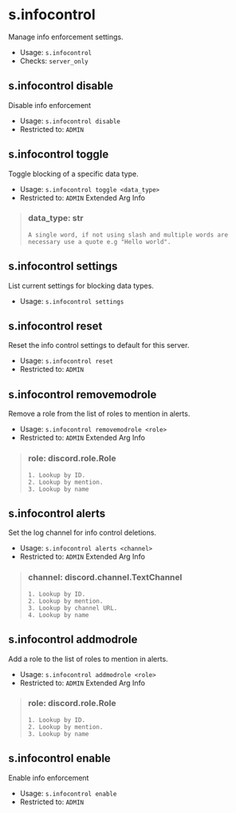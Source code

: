 # s.infocontrol
Manage info enforcement settings.<br/>
 - Usage: `s.infocontrol`
 - Checks: `server_only`
## s.infocontrol disable
Disable info enforcement<br/>
 - Usage: `s.infocontrol disable`
 - Restricted to: `ADMIN`
## s.infocontrol toggle
Toggle blocking of a specific data type.<br/>
 - Usage: `s.infocontrol toggle <data_type>`
 - Restricted to: `ADMIN`
Extended Arg Info
> ### data_type: str
> ```
> A single word, if not using slash and multiple words are necessary use a quote e.g "Hello world".
> ```
## s.infocontrol settings
List current settings for blocking data types.<br/>
 - Usage: `s.infocontrol settings`
## s.infocontrol reset
Reset the info control settings to default for this server.<br/>
 - Usage: `s.infocontrol reset`
 - Restricted to: `ADMIN`
## s.infocontrol removemodrole
Remove a role from the list of roles to mention in alerts.<br/>
 - Usage: `s.infocontrol removemodrole <role>`
 - Restricted to: `ADMIN`
Extended Arg Info
> ### role: discord.role.Role
> 
> 
>     1. Lookup by ID.
>     2. Lookup by mention.
>     3. Lookup by name
> 
>     
## s.infocontrol alerts
Set the log channel for info control deletions.<br/>
 - Usage: `s.infocontrol alerts <channel>`
 - Restricted to: `ADMIN`
Extended Arg Info
> ### channel: discord.channel.TextChannel
> 
> 
>     1. Lookup by ID.
>     2. Lookup by mention.
>     3. Lookup by channel URL.
>     4. Lookup by name
> 
>     
## s.infocontrol addmodrole
Add a role to the list of roles to mention in alerts.<br/>
 - Usage: `s.infocontrol addmodrole <role>`
 - Restricted to: `ADMIN`
Extended Arg Info
> ### role: discord.role.Role
> 
> 
>     1. Lookup by ID.
>     2. Lookup by mention.
>     3. Lookup by name
> 
>     
## s.infocontrol enable
Enable info enforcement<br/>
 - Usage: `s.infocontrol enable`
 - Restricted to: `ADMIN`
